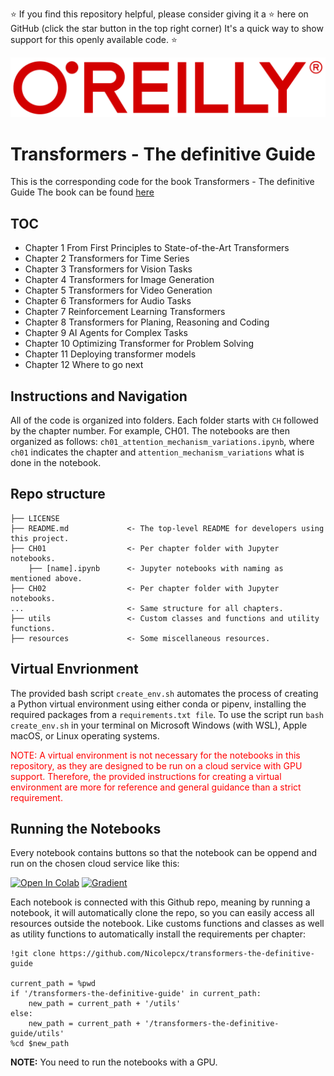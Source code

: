 ⭐ If you find this repository helpful, please consider giving it a ⭐ here on GitHub (click the star button in the top right corner) 
It's a quick way to show support for this openly available code. ⭐

![OReilly_logo_rgb.png](resources%2FOReilly_logo_rgb.png)

# Transformers - The definitive Guide
This is the corresponding code for the book Transformers - The definitive Guide
The book can be found [here](https://oreillymedia.pxf.io/ZQOjdW)

## TOC
- Chapter 1 From First Principles to State-of-the-Art Transformers
- Chapter 2 Transformers for Time Series
- Chapter 3 Transformers for Vision Tasks
- Chapter 4 Transformers for Image Generation
- Chapter 5 Transformers for Video Generation
- Chapter 6 Transformers for Audio Tasks 
- Chapter 7 Reinforcement Learning Transformers 
- Chapter 8 Transformers for Planing, Reasoning and Coding
- Chapter 9 AI Agents for Complex Tasks 
- Chapter 10 Optimizing Transformer for Problem Solving
- Chapter 11 Deploying transformer models
- Chapter 12 Where to go next

## Instructions and Navigation
All of the code is organized into folders. Each folder starts with `CH` followed by the chapter number. For example, CH01.
The notebooks are then organized as follows: `ch01_attention_mechanism_variations.ipynb`, where `ch01` indicates the chapter
and `attention_mechanism_variations` what is done in the notebook. 


## Repo structure

```
├── LICENSE
├── README.md             <- The top-level README for developers using this project.
├── CH01                  <- Per chapter folder with Jupyter notebooks.
    ├── [name].ipynb      <- Jupyter notebooks with naming as mentioned above.
├── CH02                  <- Per chapter folder with Jupyter notebooks.
...                       <- Same structure for all chapters.
├── utils                 <- Custom classes and functions and utility functions.
├── resources             <- Some miscellaneous resources.

```


## Virtual Envrionment

The provided bash script `create_env.sh` automates the process of creating a Python virtual environment using either conda or pipenv, 
installing the required packages from a `requirements.txt file`. To use the script run `bash create_env.sh` in your 
terminal on Microsoft Windows (with WSL), Apple macOS, or Linux operating systems.

<span style="color:red">
NOTE: A virtual environment is not necessary for the notebooks in this repository, as they are designed to be run on a cloud service with GPU support. Therefore, the provided instructions for creating a virtual environment are more for reference and general guidance than a strict requirement. </span>

## Running the Notebooks

Every notebook contains buttons so that the notebook can be oppend and run on the chosen cloud service like this:

[![Open In Colab](https://colab.research.google.com/assets/colab-badge.svg)]()   [![Gradient](https://assets.paperspace.io/img/gradient-badge.svg)]() 


Each notebook is connected with this Github repo, meaning by running a notebook, it will automatically clone the repo, so you can easily access all resources outside the notebook.
Like customs functions and classes as well as utility functions to automatically install the requirements per chapter: 


```
!git clone https://github.com/Nicolepcx/transformers-the-definitive-guide

current_path = %pwd
if '/transformers-the-definitive-guide' in current_path:
    new_path = current_path + '/utils'
else:
    new_path = current_path + '/transformers-the-definitive-guide/utils'
%cd $new_path
```
__NOTE:__ You need to run the notebooks with a GPU. 
